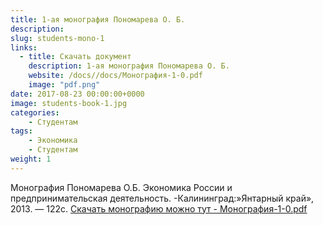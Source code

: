 ```yaml
---
title: 1-ая монография Пономарева О. Б.
description: 
slug: students-mono-1
links:
  - title: Скачать документ 
    description: 1-ая монография Пономарева О. Б.
    website: /docs//docs/Монография-1-0.pdf
    image: "pdf.png"
date: 2017-08-23 00:00:00+0000
image: students-book-1.jpg
categories:
    - Студентам
tags:
    - Экономика
    - Студентам
weight: 1       
---
```

Монография Пономарева О.Б. Экономика России и предпринимательская деятельность. -Калининград:»Янтарный край», 2013. — 122с. [Скачать монографию можно тут - Монография-1-0.pdf](/docs/Монография-1-0.pdf)




